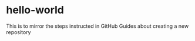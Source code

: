 # hello-world
This is to mirror the steps instructed in GitHub Guides about creating a new repository

